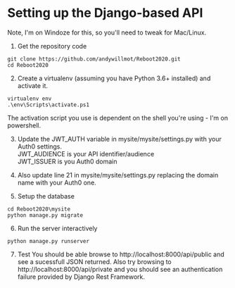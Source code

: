 # Setting up the Django-based API

Note, I'm on Windoze for this, so you'll need to tweak for Mac/Linux.

1) Get the repository code
```
git clone https://github.com/andywillmot/Reboot2020.git
cd Reboot2020
```
2) Create a virtualenv (assuming you have Python 3.6+ installed) and activate it. 
```
virtualenv env
.\env\Scripts\activate.ps1 
```
The activation script you use is dependent on the shell you're using - I'm on powershell.  

3) Update the JWT_AUTH variable in mysite/mysite/settings.py with your Auth0 settings.  
JWT_AUDIENCE is your API identifier/audience   
JWT_ISSUER is you Auth0 domain   

4) Also update line 21 in mysite/mysite/settings.py replacing the domain name with your Auth0 one.

5) Setup the database
```
cd Reboot2020\mysite
python manage.py migrate
```
6) Run the server interactively
```
python manage.py runserver
```
7) Test
You should be able browse to http://localhost:8000/api/public and see a sucessfull JSON returned.
Also try browsing to http://localhost:8000/api/private and you should see an authentication failure provided by Django Rest Framework.




